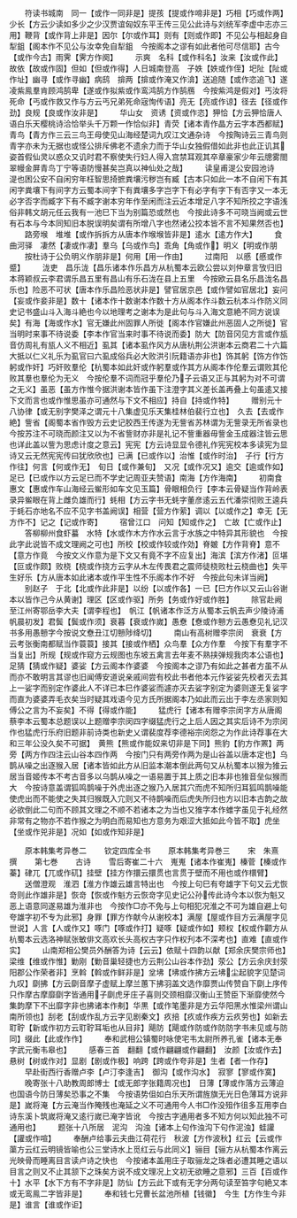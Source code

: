 <!-- { "loadSidebar": true } -->
　　符读书城南　同一【或作一同非是】提孩【提或作啼非是】巧相【巧或作两】少长【方云少读如多少之少汉贾谊匈奴东平王传三见公此诗与刘统军李虚中志亦三用】鞭背【或作背上非是】因尔【尔或作耳】则有【则或作即】不见公与相起身自犁鉏【阁本作不见公与汝幸免自犁鉏　今按阁本之谬有如此者他可尽信耶】古今【或作今古】雨霁【霁方作阕】
　　示爽　名科【或作科名】汝来【汝或作此】故依【故或作固】但如【但或作得】人日城南登高　子妷【妷或作侄】圯阯【阯或作址】幽寻【或作寻幽】病鸱　揜两【揜或作淹又作渰】送追随【或作恣追飞】遂凌紫鳯羣肯顾鸿鹄卑【遂或作拟紫或作鸾鸿鹄方作鹄鴈　今按紫鸿是假对】丐汝将死命【丐或作救又作与方云丐兄弟死命宼恂传语】亮无【亮或作谅】径去【径或作劲】良规【良或作汝非是】
　　华山女　资诱【资或作恣】狎恰【方云狎恰唐人语白乐天樱桃诗洽恰举头千万颗一作恰似非】青荧【诸本青作晶方云字本西都赋】青鸟【青方作三云三鸟王母使见山海经楚词九叹江文通杂诗　今按陶诗云三青鸟则青字亦未为无据也或怪公排斥佛老不遗余力而于华山女独假借如此非也此正讥其姿首假仙灵以惑众又讥时君不察使失行妇人得入宫禁耳观其卒章豪家少年云牕雾閤翠幔金屏青鸟丁宁等语防慢甚矣岂真以神仙处之哉】
　　读皇甫湜公安园池诗　湜也困公安不自闲穷年枉智思掎摭粪壤污秽岂有臧【古本只如此一本不自闲下有其闲字粪壤下有间字方云蜀本间字下有粪壤多字岂字下有必字有字下有否字又一本无必字否字而臧字下有不臧字谢本穷年作至闲而注云近本增足八字不知所挍之字语浅俗非韩文胡元任云我有一池巳下当为别篇恐或然也　今按此诗多不可晓当阙或云世有石本与今本同知旧本脱误明矣谓有所增八字也然诸公挍本皆不言不知果然否也】
　　路旁堠　堆堆【或作拆拆方从唐本作堠堠皆非是】逺水【逺方作大】
　　食曲河驿　凄然【凄或作凄】羣乌【乌或作鸟】乖角【角或作】明义【明或作朋
　　按杜诗于公负明义作朋非是】何用【用一作由】
　　过南阳　以慼【慼或作蹙】
　　泷吏　昌乐泷【昌乐诸本作乐昌方从杭蜀本云欧公尝以刘仲章言攷归旧本蒋颖叔云李君谓乐昌五里有昌山有乐石泷在县上五里　今按欧云县名乐昌泷名昌乐也】险恶不可状【唐本作乐昌险恶状非是】譬官居京邑【或作譬如官居北】妄问【妄或作妾非是】数十【诸本作十数谢本作数十方从阁本作斗数云杭本斗作防义同史记书盛山斗入海斗絶也今以地理考之谢本为是此句与斗入海文意絶不同方说误矣】有海【海或作水】官无嫌此州固罪人所徙【阁本作官嫌此州恶固人之所徙】官当明时来事不待说委【李本作官当来时事不待说而委】防大【防音冈见方言或作瓬音仿周礼有瓬人义不相近】虱其【诸本虱作风方从唐杭荆公洪谢本云商君二十六篇大抵以仁义礼乐为虱官曰六虱成俗兵必大败洪引阮籍语亦非也】饰其躬【饰方作饬躬或作奸】巧奸败羣伦【杭蜀本如此奸或作躬羣或作其方从阁本作伦羣云谓败其伦败其羣也羣伦为无义　今按伦羣不词而冠乎羣伦乃子云语又正与其躬为对不可谓之无义】虽恶【虽方作惟今据洪谢本皆作虽下注澄字其义差长盖再叠上句虽逺又接下文而言也或作惟思虽亦可通然与下文不相应】持自【持或作特】
　　赠别元十八协律【或无别字樊泽之谓元十八集虚见乐天集桂林伯裴行立也】　久去【去或作絶】訾省【阁蜀本省作毁方云史记胶西王传遂为无訾省苏林谓为无訾录无所省录也　今按苏注不可晓而颜注又以为不省訾财亦非是礼记不訾重器毋訾金玉成器注皆云思也详此盖以訾为思虑计度之意云】宪宪【方云诗显显令德礼作宪宪校本多读宪为显诗又云无然宪宪传曰犹欣欣也】已满【已或作以】治惟【或作时治】　子行【行方作往】何言【何或作无】　旬日【或作兼旬】　又况【或作况又】逾交【逾或作如】　足已【已或作以方云足已而不学史记周亚夫赞语】南海【方作海南】
　　初南食　惠文【惠或作车山海经云鲎形如车文见玉篇】骨眼相负行【李本云骨疑当作背岭表录异鲎眼在背上雌负雄而行】蚝相【方云字书无蚝字董彦逺云五代潘崇彻败王逵兵于蚝石亦地名不应不见字书盖阙误】相营【营方作萦】调以【以或作之】幸无【无方作不】记之【记或作寄】
　　宿曾江口　问知【知或作之】　亡故【亡或作止】
　　答柳柳州食虾蟇　水特【水或作木方作水云言于水族之中特异其形貌也　今按此字此说皆不成文理阙之可也】所校【校或作较或作効】脊皴【方作背脊】意不【意方作竟　今按文义作意为是下文又有竟不字不应复出】海滨【滨方作渚】叵堪【叵或作颇】败桡【桡或作挠方云字从木左传畏君之震师徒桡败杜云桡曲也】失平生好乐【方从唐本如此诸本或作平生性不乐阁本作不好　今按此句未详当阙】
　　别赵子　于北【北或作此非是】以纷【以或作各】一已【巳方作以又云山谷谢本以皆作己今从黄谢】理区【区或作驱】所务【务或作好或作胜】
　　除官赴阙至江州寄鄂岳李大夫【谓李程也】　帆江【帆诸本作泛方从蜀本云帆去声少陵诗浦帆晨初发】君鬓【鬓或作须】衰暮【衰或作嵗】愚憃【憃或作戅方云愚憃见礼记汉书多用愚戅字今按说文憃丑江切戅陟绛切】
　　南山有高树赠李宗闵　衰衰【方云考张衡南都赋当作蓑蓑】接其【接或作栖】众鸟羣【众方作羣　今按下有羣字不当复出】所规【规或作窥方云规图也东坡五禽言去年麦不熟挟弹规我肉本公语也】足猜【猜或作疑】婆娑【方云阁本作婆婆　今按阁本之谬乃有如此之甚者方虽不从而亦不敢明言其谬也旧闻傅安道说亲戚间尝有校此书者他本元作娑娑先校者灭去其上一娑字而别定作婆此人不详已本巳作婆娑而遽亦灭去娑字别定为婆则遂无复娑字而直为婆婆弄毛衣矣当时疑其戏语今见方氏所据阁本乃如此而云出于李左丞家则知傅公之言为不妄矣】不得【得或作能】
　　猛虎行【诸本有赠李宗闵字方从唐阁蔡李本云蜀本总题误以上题赠李宗闵四字缀猛虎行之上后人因之其实后诗不为宗闵作也猛虎行乐府旧题非前诗类也新史乂谓裴度荐李德裕宗闵怨之为作此诗荐事在大和三年公没久矣不可据】　黄熊【熊或作能奴来切非是下同】熊豹【豹方作罴】两旁【两方作四注云山谷本四作两　今按门只有两旁作两为是山谷盖以唐本定也】乌鹊从噪之出逐猴入居【诸本皆如此方从旧监本潮本倒此两句又从杭蜀本以猴为猚云居当音姬传本不考古音多以乌鹊从噪之一语易置于其上质之旧本非也猚音垒似猴而大　今按诗意盖谓狐鸣鹊噪于外虎出逐之猴乃入居其穴而虎不知所归耳狐鸣鹊噪能使虎出而不能使之失其归猴既入宂则又不待鹊噪而后虎失所归也方以旧本古韵之故必欲倒此二句而不顾其文理之不顺不若诸本之为当也又猚字本作蜼字虽见于礼经然非常有之物亦不若作猴之为明白而易知也方意务为艰涩大抵如此今皆不取】虎坐【坐或作兕非是】况如【如或作知非是】










　　原本韩集考异巻二
　　钦定四库全书
　　原本韩集考异巻三
　　宋　朱熹　撰
　　第七巻
　　古诗
　　雪后寄崔二十六　嵬嵬【诸本作崔嵬】榛菅【榛或作蓁】硉兀【兀或作矹】挂壁【挂方作擐云擐贯也言贯于壁而不用也或作檈臂】
　　送僧澄观　淮泗【淮方作雄云雄言特出也　今按上句巳有夸雄字下句又云尤恢竒则此作雄非是】恢竒【恢或作魁方云恢竒字见史记公孙传此诗今本以恢为魁又恶上语意同遂易雄为淮非也　今按作□亦不免与上句相犯况淮之不可为雄自避上句夸雄字初不专为此邪】身罪【罪方作献今从谢校本】满屋【屋或作目方云满屋字见世说】人言【人或作又】啄门【啄或作打】疑啄【疑或作如】颊权【权或作颧方从杭蜀本云选洛神赋张敏俳文高欢长头高权古字只作权刋本不深考也】直难【直或作实】
　　山南郑相公樊员外酬答为诗【云云】依赋十四韵以献【郑余庆樊宗师也】　梁维【维或作惟】勦刚【勦音巢轻捷也方云荆公山谷本作劲】荥公【方云余庆封荥阳郡公作荣者非】烹斡【斡或作鲜非是】坌坲【坲或作拂方云坲尘起貌字见楚词九叹】劘拂【方云劘音摩子虚赋上摩兰蕙下拂羽盖文选作靡贾山传赞自下劘上序传只作摩古摩靡劘字皆通用子劘虎牙庄子喜则交颈相靡汉衡山王赞臣下渐靡使然今集韵摩下不出靡字非也拂诸本作刜】华黒【或作笔墨非是方云华阳黑水惟梁州谓山南所领也】刮老【刮或作乱方云字见剧秦文】疚掊【疚或作疾方云疚劳也】如新去耵聍【新或作初方云耵聍耳垢也从目非】飓防【飓或作防或作防防字书未见或与防同】缀此【此或作作】
　　奉和武相公镇蜀时咏使宅韦太尉所养孔雀【诸本无奉字武元衡韦皋也】
　　感春三首　翻翻【或作翩翩或作翩翻】　汝颜【汝或作去】　悬树【树或作对】显剧【剧或作极】响跨【跨或作夸非是】生者【者一作存】
　　早赴街西行香赠卢李【卢汀李逢吉】　御沟【或作沟水】　寂寥【寥或作寞】
　　晚寄张十八助教周郎博士【或无郎字张籍周况也】　日薄【薄或作落方云薄迫也国语今防日薄矣恐事之不集　今按语势伹如白乐天所谓旌旗无光日色薄耳方说非是】嵗将淹【方云淹当作殗残也淹延之义不可通用今人书□作没殂作徂多互用李白诗东溪卜筑嵗将淹又逺行嵗已淹字皆讹　今按古字通用者多不知方何以知此独不可通用也】
　　题张十八所居　泥沟　沟浊【诸本上句作浊沟下句作泥浊】蛙讙【讙或作喧】
　　奉酬卢给事云夫曲江荷花行　秋波【方作波秋】红云【云或作蕖方云红云明镜皆喻也公三堂诗水上觅红云与此同义】骊目【骊方从杭蜀本作离云光映骨而睡离目言读卢诗之快也　今按诸本盖用庄子取骊龙之珠者必遭其睡之语以目言之则又不止其颔下之珠矣方说不成文理况上文初无欲睡之意邪】三百【百或作十】水平【水下方有不字非是】防仙【方云此下或有无字分两句读至笞字句絶又本或无鸾鳯二字皆非是】
　　奉和钱七兄曹长盆池所植【钱徽】　今生【方作生今非是】谁言【谁或作讵】
